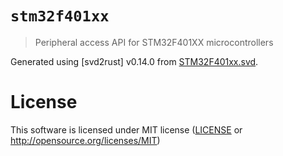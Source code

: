 # `stm32f401xx`

> Peripheral access API for STM32F401XX microcontrollers

Generated using [svd2rust] v0.14.0 from [STM32F401xx.svd].

[stm32f401xx.svd]: https://www.st.com/content/st_com/en/products/microcontrollers/stm32-32-bit-arm-cortex-mcus/stm32-high-performance-mcus/stm32f4-series/stm32f401/stm32f401vc.html#design-scroll

# License

This software is licensed under MIT license ([LICENSE](LICENSE) or http://opensource.org/licenses/MIT)
